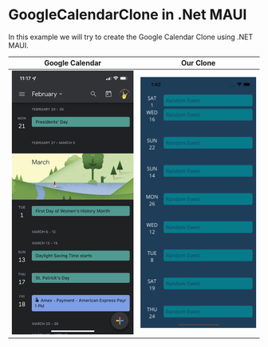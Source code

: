 # GoogleCalendarClone in .Net MAUI 

In this example we will try to create the Google Calendar Clone using .NET MAUI. 

|Google Calendar | Our Clone|
|-----|-----|
|![Google Calendar](/GoogleCalendar.PNG?raw=true "Google Calendar")|![Google Calendar](/Current%20Progress.png?raw=true "Google Calendar")|
